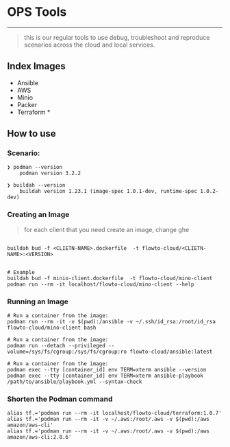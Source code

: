 
# OPS Tools
---

> this is our regular tools to use debug, troubleshoot and reproduce scenarios across the cloud and local services.

## Index Images

+   Ansible
+   AWS
+   Minio
+   Packer
+   Terraform *


## How to use

### Scenario:

```
❯ podman --version
    podman version 3.2.2

❯ buildah --version
    buildah version 1.23.1 (image-spec 1.0.1-dev, runtime-spec 1.0.2-dev)
```


### Creating an Image

> for each client that you need create an image, change ghe 

```

buildah bud -f <CLIETN-NAME>.dockerfile  -t flowto-cloud/<CLIETN-NAME>:<VERSION>


# Example
buildah bud -f minio-client.dockerfile  -t flowto-cloud/mino-client
podman run --rm -it localhost/flowto-cloud/mino-client --help
```

### Running an Image

```
# Run a container from the image:
podman run --rm -it -v $(pwd):/ansible -v ~/.ssh/id_rsa:/root/id_rsa flowto-cloud/mino-client bash

# Run a container from the image:
podman run --detach --privileged --volume=/sys/fs/cgroup:/sys/fs/cgroup:ro flowto-cloud/ansible:latest

# Run a container from the image:
podman exec --tty [container_id] env TERM=xterm ansible --version
podman exec --tty [container_id] env TERM=xterm ansible-playbook /path/to/ansible/playbook.yml --syntax-check
```


### Shorten the Podman command

```
alias tf.='podman run --rm -it localhost/flowto-cloud/terraform:1.0.7'
alias tf.='podman run --rm -it -v ~/.aws:/root/.aws -v $(pwd):/aws amazon/aws-cli'
alias tf.='podman run --rm -it -v ~/.aws:/root/.aws -v $(pwd):/aws amazon/aws-cli:2.0.6'

```
